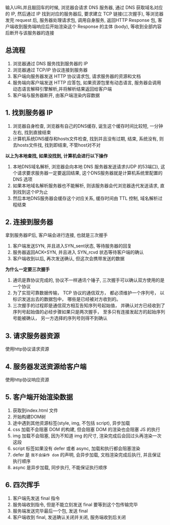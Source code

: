 输入URL并且敲回车的时候, 浏览器会请求 DNS 服务器, 通过 DNS 获取域名对应的 IP, 然后通过 IP 找到对应的服务器后, 要求建立 TCP 链接(三次握手), 等浏览器发完 request 后, 服务器处理请求包, 调用自身服务, 返回HTTP Response 包, 客户端收到服务端响应后开始渲染这个 Response 的主体 (body), 等收到全部内容后断开与该服务器的连接

## 总流程

1. 浏览器通过 DNS 服务找到服务器的 IP
2. 浏览器通过 TCP/IP 协议连接到服务器
3. 客户端向服务器发送 HTTP 协议请求包, 请求服务器的资源和文档
4. 服务端向客户端发送 HTTP 应答包, 如果资源包里有动态语言, 服务器会调用动态语言解释引擎解析,并将解析结果返回给客户端
5. 客户端与服务器断开, 由客户端渲染内容数据

## 1. 找到服务器 IP

1. 浏览器自身检查, 浏览器有自己的DNS缓存, 诞生这个缓存时间比较短, 一分钟左右, 找到直接结束
2. 计算机系统DNS缓存和hosts文件检查, 找到并且没有过期, 结束, 系统没有, 则去hosts文件找, 找到即结束, 不管host对不对

**以上为本地查找, 如果没找到, 计算机会进行以下操作**

1. 本地DNS域名解析, 浏览器会向本地 DNS 服务器发送请求(UDP 的53端口), 这个请求要求服务器一定要返回结果, 这个DNS服务器就是计算机系统里配置的 DNS 选项
2. 如果本地域名解析服务器也不能解析, 则该服务器会代浏览器迭代发送请求, 直到找到这个IP为止
3. 然后本地DNS服务器会缓存这个对应关系,  缓存时间由 TTL 控制, 域名解析过程结束

## 2. 连接到服务器

拿到服务器IP后, 客户端会进行连接, 也就是三次握手

1. 客户端发送SYN, 并且进入SYN_sent状态, 等待服务器的回复
2. 服务器返回ACK+SYN, 并且进入 SYN_rcvd 状态等待客户端的确认
3. 客户端收到以后, 再次发送确认, 但这次会携带发送的数据

**为什么一定要三次握手**

1. 通讯是靠协议完成的, 协议不一样通讯个锤子, 三次握手可以确认双方使用的是一个协议
2. 为了实现可靠数据传输， TCP 协议的通信双方， 都必须维护一个序列号， 以标识发送出去的数据包中， 哪些是已经被对方收到的。 
3. 三次握手的过程即是通信双方相互告知序列号起始值， 并确认对方已经收到了序列号起始值的必经步骤如果只是两次握手， 至多只有连接发起方的起始序列号能被确认， 另一方选择的序列号则得不到确认

## 3. 请求服务器资源

使用http协议请求资源



## 4. 服务器发送资源给客户端

使用http协议响应资源



## 5. 客户端开始渲染数据

1. 获取到index.html 文件
2. 开始构建DOM树
3. 途中遇到其他资源标签(style, img, 不包括 script), 异步加载
4. css 加载不会阻塞 DOM 的构建, 但会阻塞 DOM 的渲染也会阻塞 JS 的执行
5. img 加载不会阻塞, 因为不知道 img 的尺寸, 渲染完成后会回过头再渲染一次这段
6. script 标签如果没有 defer 或者 async, 加载和执行都会阻塞渲染
7. defer 是 `我不会操作 dom` 的声明, 会异步加载, 文档渲染完成后执行, 并且保证执行顺序
8. async 是异步加载, 同步执行, 不能保证执行顺序

## 6. 四次挥手

1. 客户端先发送 final 指令
2. 服务端收到指令, 但是不能立刻发送 final 要等到这个包传输完毕
3. 服务端发送完毕最后一个包, 发送 final
4. 客户端收到 final, 发送确认关闭并关闭, 服务端收到后关闭